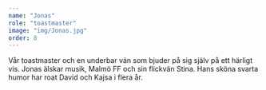 ```yaml
---
name: "Jonas"
role: "toastmaster"
image: "img/Jonas.jpg"
order: 8
---
```

Vår toastmaster och en underbar vän som bjuder på sig själv på ett härligt vis. Jonas älskar musik, Malmö FF och sin flickvän Stina. Hans sköna svarta humor har roat David och Kajsa i flera år.
